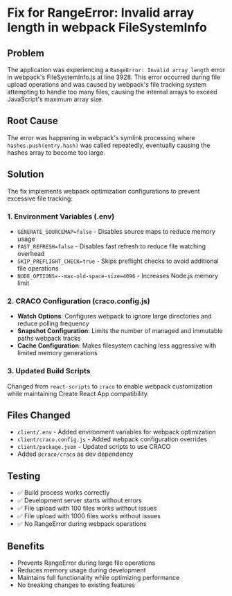 # Fix for RangeError: Invalid array length in webpack FileSystemInfo

## Problem
The application was experiencing a `RangeError: Invalid array length` error in webpack's FileSystemInfo.js at line 3928. This error occurred during file upload operations and was caused by webpack's file tracking system attempting to handle too many files, causing the internal arrays to exceed JavaScript's maximum array size.

## Root Cause
The error was happening in webpack's symlink processing where `hashes.push(entry.hash)` was called repeatedly, eventually causing the hashes array to become too large.

## Solution
The fix implements webpack optimization configurations to prevent excessive file tracking:

### 1. Environment Variables (.env)
- `GENERATE_SOURCEMAP=false` - Disables source maps to reduce memory usage
- `FAST_REFRESH=false` - Disables fast refresh to reduce file watching overhead  
- `SKIP_PREFLIGHT_CHECK=true` - Skips preflight checks to avoid additional file operations
- `NODE_OPTIONS=--max-old-space-size=4096` - Increases Node.js memory limit

### 2. CRACO Configuration (craco.config.js)
- **Watch Options**: Configures webpack to ignore large directories and reduce polling frequency
- **Snapshot Configuration**: Limits the number of managed and immutable paths webpack tracks
- **Cache Configuration**: Makes filesystem caching less aggressive with limited memory generations

### 3. Updated Build Scripts
Changed from `react-scripts` to `craco` to enable webpack customization while maintaining Create React App compatibility.

## Files Changed
- `client/.env` - Added environment variables for webpack optimization
- `client/craco.config.js` - Added webpack configuration overrides
- `client/package.json` - Updated scripts to use CRACO
- Added `@craco/craco` as dev dependency

## Testing
- ✅ Build process works correctly
- ✅ Development server starts without errors
- ✅ File upload with 100 files works without issues
- ✅ File upload with 1000 files works without issues
- ✅ No RangeError during webpack operations

## Benefits
- Prevents RangeError during large file operations
- Reduces memory usage during development
- Maintains full functionality while optimizing performance
- No breaking changes to existing features
